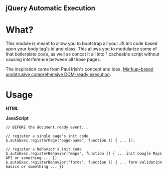 jQuery Automatic Execution
--------------------------

What?
=====

This module is meant to allow you to bootstrap all your JS init code based upon
your body tag's id and class. This allows you to modularize some of that boilerplate
code, as well as concat it all into 1 cacheable script without causing interference
between all those pages.

The inspiration came from Paul Irish's concept and idea, [Markup-based unobtrusive comprehensive DOM-ready execution](paulirish.com/2009/markup-based-unobtrusive-comprehensive-dom-ready-execution/).


Usage
=====

**HTML**

   <body id="page-name" class="maps forms">

**JavaScript**

    // BEFORE the document.ready event...
    
    // register a single page's init code
    $.autoExec.registerPage("page-name", function () { ... });
    
    // register a behavior's init code
    $.autoExec.registerBehavior("maps", function () { ... init Google Maps API or something ... })
    $.autoExec.registerBehavior("forms", function () { ... form validation basics or something ... })
